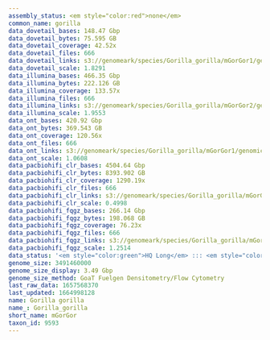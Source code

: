 ```yaml
---
assembly_status: <em style="color:red">none</em>
common_name: gorilla
data_dovetail_bases: 148.47 Gbp
data_dovetail_bytes: 75.595 GB
data_dovetail_coverage: 42.52x
data_dovetail_files: 666
data_dovetail_links: s3://genomeark/species/Gorilla_gorilla/mGorGor1/genomic_data/dovetail/<br>
data_dovetail_scale: 1.8291
data_illumina_bases: 466.35 Gbp
data_illumina_bytes: 222.126 GB
data_illumina_coverage: 133.57x
data_illumina_files: 666
data_illumina_links: s3://genomeark/species/Gorilla_gorilla/mGorGor2/genomic_data/illumina/<br>s3://genomeark/species/Gorilla_gorilla/mGorGor3/genomic_data/illumina/<br>
data_illumina_scale: 1.9553
data_ont_bases: 420.92 Gbp
data_ont_bytes: 369.543 GB
data_ont_coverage: 120.56x
data_ont_files: 666
data_ont_links: s3://genomeark/species/Gorilla_gorilla/mGorGor1/genomic_data/ont/<br>
data_ont_scale: 1.0608
data_pacbiohifi_clr_bases: 4504.64 Gbp
data_pacbiohifi_clr_bytes: 8393.902 GB
data_pacbiohifi_clr_coverage: 1290.19x
data_pacbiohifi_clr_files: 666
data_pacbiohifi_clr_links: s3://genomeark/species/Gorilla_gorilla/mGorGor1/genomic_data/pacbio_hifi/<br>
data_pacbiohifi_clr_scale: 0.4998
data_pacbiohifi_fqgz_bases: 266.14 Gbp
data_pacbiohifi_fqgz_bytes: 198.068 GB
data_pacbiohifi_fqgz_coverage: 76.23x
data_pacbiohifi_fqgz_files: 666
data_pacbiohifi_fqgz_links: s3://genomeark/species/Gorilla_gorilla/mGorGor1/genomic_data/pacbio_hifi/<br>
data_pacbiohifi_fqgz_scale: 1.2514
data_status: '<em style="color:green">HQ Long</em> ::: <em style="color:green">Long</em> ::: <em style="color:green">Short</em> ::: <em style="color:red">Phasing</em> ::: <em style="color:green">Scaffolding</em>'
genome_size: 3491460000
genome_size_display: 3.49 Gbp
genome_size_method: GoaT Fuelgen Densitometry/Flow Cytometry
last_raw_data: 1657568370
last_updated: 1664998128
name: Gorilla gorilla
name_: Gorilla_gorilla
short_name: mGorGor
taxon_id: 9593
---
```

